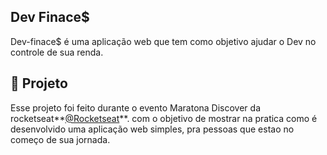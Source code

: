 ## Dev Finace$

Dev-finace$ é uma aplicação web que tem como objetivo ajudar o Dev no controle de sua renda.

##  🚀 Projeto

Esse projeto foi feito durante o evento Maratona Discover da rocketseat**[@Rocketseat](https://github.com/Rocketseat)**. com o objetivo de mostrar na pratica como é desenvolvido uma aplicação web simples, pra pessoas que estao no começo de sua jornada.



